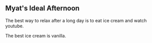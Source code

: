 ## Myat's Ideal Afternoon

The best way to relax after a long day is to eat ice cream and watch youtube.

The best ice cream is vanilla.